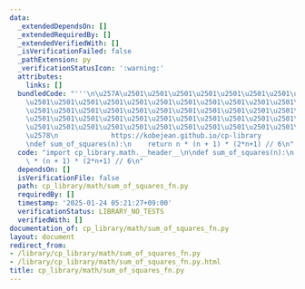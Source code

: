 ```yaml
---
data:
  _extendedDependsOn: []
  _extendedRequiredBy: []
  _extendedVerifiedWith: []
  _isVerificationFailed: false
  _pathExtension: py
  _verificationStatusIcon: ':warning:'
  attributes:
    links: []
  bundledCode: "'''\n\u257A\u2501\u2501\u2501\u2501\u2501\u2501\u2501\u2501\u2501\u2501\
    \u2501\u2501\u2501\u2501\u2501\u2501\u2501\u2501\u2501\u2501\u2501\u2501\u2501\
    \u2501\u2501\u2501\u2501\u2501\u2501\u2501\u2501\u2501\u2501\u2501\u2501\u2501\
    \u2501\u2501\u2501\u2501\u2501\u2501\u2501\u2501\u2501\u2501\u2501\u2501\u2501\
    \u2501\u2501\u2501\u2501\u2501\u2501\u2501\u2501\u2501\u2501\u2501\u2501\u2501\
    \u2578\n             https://kobejean.github.io/cp-library               \n'''\n\
    \ndef sum_of_squares(n):\n    return n * (n + 1) * (2*n+1) // 6\n"
  code: "import cp_library.math.__header__\n\ndef sum_of_squares(n):\n    return n\
    \ * (n + 1) * (2*n+1) // 6\n"
  dependsOn: []
  isVerificationFile: false
  path: cp_library/math/sum_of_squares_fn.py
  requiredBy: []
  timestamp: '2025-01-24 05:21:27+09:00'
  verificationStatus: LIBRARY_NO_TESTS
  verifiedWith: []
documentation_of: cp_library/math/sum_of_squares_fn.py
layout: document
redirect_from:
- /library/cp_library/math/sum_of_squares_fn.py
- /library/cp_library/math/sum_of_squares_fn.py.html
title: cp_library/math/sum_of_squares_fn.py
---
```

